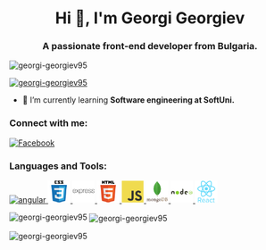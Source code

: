 <h1 align="center">Hi 👋, I'm Georgi Georgiev</h1>
<h3 align="center">A passionate front-end developer from Bulgaria.</h3>

<p align="left"> <img src="https://komarev.com/ghpvc/?username=georgi-georgiev95&label=Profile%20views&color=0e75b6&style=flat" alt="georgi-georgiev95" /> </p>

<p align="left"> <a href="https://github.com/ryo-ma/github-profile-trophy"><img src="https://github-profile-trophy.vercel.app/?username=georgi-georgiev95" alt="georgi-georgiev95" /></a> </p>

- 🌱 I’m currently learning **Software engineering at SoftUni.**

<h3 align="left">Connect with me:</h3>
<p align="left">
</p>

[![Facebook](https://img.shields.io/badge/-Facebook-00B2FF?style=flat-square&logo=Facebook&logoColor=white)](https://www.facebook.com/georgi.georgiev.1656854/)

<h3 align="left">Languages and Tools:</h3>
<p align="left"> <a href="https://angular.io" target="_blank" rel="noreferrer"> <img src="https://angular.io/assets/images/logos/angular/angular.svg" alt="angular" width="40" height="40"/> </a> <a href="https://www.w3schools.com/css/" target="_blank" rel="noreferrer"> <img src="https://raw.githubusercontent.com/devicons/devicon/master/icons/css3/css3-original-wordmark.svg" alt="css3" width="40" height="40"/> </a> <a href="https://expressjs.com" target="_blank" rel="noreferrer"> <img src="https://raw.githubusercontent.com/devicons/devicon/master/icons/express/express-original-wordmark.svg" alt="express" width="40" height="40"/> </a> <a href="https://www.w3.org/html/" target="_blank" rel="noreferrer"> <img src="https://raw.githubusercontent.com/devicons/devicon/master/icons/html5/html5-original-wordmark.svg" alt="html5" width="40" height="40"/> </a> <a href="https://developer.mozilla.org/en-US/docs/Web/JavaScript" target="_blank" rel="noreferrer"> <img src="https://raw.githubusercontent.com/devicons/devicon/master/icons/javascript/javascript-original.svg" alt="javascript" width="40" height="40"/> </a> <a href="https://www.mongodb.com/" target="_blank" rel="noreferrer"> <img src="https://raw.githubusercontent.com/devicons/devicon/master/icons/mongodb/mongodb-original-wordmark.svg" alt="mongodb" width="40" height="40"/> </a> <a href="https://nodejs.org" target="_blank" rel="noreferrer"> <img src="https://raw.githubusercontent.com/devicons/devicon/master/icons/nodejs/nodejs-original-wordmark.svg" alt="nodejs" width="40" height="40"/> </a> <a href="https://reactjs.org/" target="_blank" rel="noreferrer"> <img src="https://raw.githubusercontent.com/devicons/devicon/master/icons/react/react-original-wordmark.svg" alt="react" width="40" height="40"/> </a> </p>

<p><img align="left" src="https://github-readme-stats.vercel.app/api/top-langs?username=georgi-georgiev95&show_icons=true&locale=en&layout=compact" alt="georgi-georgiev95" /></p>

<p>&nbsp;<img align="center" src="https://github-readme-stats.vercel.app/api?username=georgi-georgiev95&show_icons=true&locale=en" alt="georgi-georgiev95" /></p>

<p><img align="center" src="https://github-readme-streak-stats.herokuapp.com/?user=georgi-georgiev95&" alt="georgi-georgiev95" /></p>

